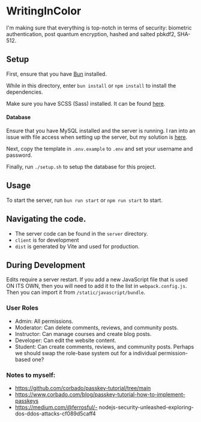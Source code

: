 # WritingInColor
I'm making sure that everything is top-notch in terms of security: biometric authentication, post quantum encryption, hashed and salted pbkdf2, SHA-512.


## Setup
First, ensure that you have [Bun](https://bun.sh/) installed.

While in this directory, enter `bun install` or `npm install` to install the dependencies.

Make sure you have SCSS (Sass) installed. It can be found [here](https://github.com/sass/dart-sass/releases/tag/1.77.5).

#### Database
Ensure that you have MySQL installed and the server is running. 
I ran into an issue with file access when setting up the server, but my solution is [here](https://stackoverflow.com/questions/53242775/mysql-server-instance-8-0-13-automatically-turned-off-and-on-randomly/78618450#78618450).

Next, copy the template in `.env.example` to `.env` and set your username and password.

Finally, run `./setup.sh` to setup the database for this project.

## Usage
To start the server, run `bun run start` or `npm run start` to start.

## Navigating the code.
- The server code can be found in the `server` directory.
- `client` is for development
- `dist` is generated by Vite and used for production.

## During Development
Edits require a server restart.
If you add a new JavaScript file that is used ON ITS OWN, then you will need to add it to the list in `webpack.config.js`. Then you can import it from `/static/javascript/bundle`.


### User Roles
- Admin: All permissions.
- Moderator: Can delete comments, reviews, and community posts. 
- Instructor: Can manage courses and create blog posts.
- Developer: Can edit the website content.
- Student: Can create comments, reviews, and community posts.
Perhaps we should swap the role-base system out for a individual permission-based one?



### Notes to myself:
- https://github.com/corbado/passkey-tutorial/tree/main
- https://www.corbado.com/blog/passkey-tutorial-how-to-implement-passkeys
- https://medium.com/@ferrosful/- nodejs-security-unleashed-exploring-dos-ddos-attacks-cf089d5caff4
